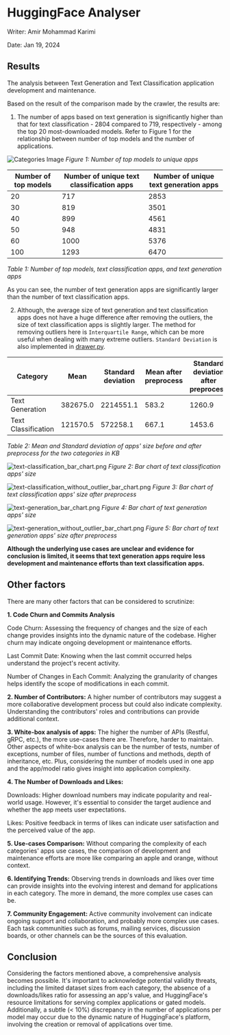 # HuggingFace Analyser

Writer: Amir Mohammad Karimi

Date: Jan 19, 2024

## Results

The analysis between Text Generation and Text Classification application development and maintenance.

Based on the result of the comparison made by the crawler, the results are:

1. The number of apps based on text generation is significantly higher than that for text classification - 2804 compared
to 719, respectively - among the top 20 most-downloaded models. Refer to Figure 1 for the relationship between
   number of top models and the number of applications.

![Categories Image](categories.png)
*Figure 1: Number of top models to unique apps*

| Number of top models | Number of unique text classification apps | Number of unique text generation apps |
|----------------------|-------------------------------------------|---------------------------------------|
| 20                   | 717                                       | 2853                                  |
| 30                   | 819                                       | 3501                                  |
| 40                   | 899                                       | 4561                                  |
| 50                   | 948                                       | 4831                                  |
| 60                   | 1000                                      | 5376                                  |
| 100                  | 1293                                      | 6470                                  |
*Table 1: Number of top models, text classification apps, and text generation apps*

As you can see, the number of text generation apps are significantly larger than the number of text
classification apps.

2. Although, the average size of text generation and text classification apps does not have a huge difference
after removing the outliers, the size of text classification apps is slightly larger. The method for removing outliers
here is `Interquartile Range`, which can be more useful when
dealing with many extreme outliers. `Standard Deviation` is also implemented in [drawer.py](drawer.py).


| Category            | Mean     | Standard deviation | Mean after preprocess | Standard deviation after preprocess |
|---------------------|----------|--------------------|-----------------------|-------------------------------------|
| Text Generation     | 382675.0 | 2214551.1          | 583.2                 | 1260.9                              |
| Text Classification | 121570.5 | 572258.1           | 667.1                 | 1453.6                              |
*Table 2: Mean and Standard deviation of apps' size before and after preprocess for the two categories in KB*

![text-classification_bar_chart.png](text-classification_bar_chart.png)
*Figure 2: Bar chart of text classification apps' size*

![text-classification_without_outlier_bar_chart.png](text-classification_without_outlier_bar_chart.png)
*Figure 3: Bar chart of text classification apps' size after preprocess*

![text-generation_bar_chart.png](text-generation_bar_chart.png)
*Figure 4: Bar chart of text generation apps' size*

![text-generation_without_outlier_bar_chart.png](text-generation_without_outlier_bar_chart.png)
*Figure 5: Bar chart of text generation apps' size after preprocess*


**Although the underlying use cases are unclear and evidence for conclusion is limited, it seems that text generation
apps require less development and maintenance efforts than text classification apps.**

## Other factors

There are many other factors that can be considered to scrutinize:

**1. Code Churn and Commits Analysis**

Code Churn: Assessing the frequency of changes and the size of each change provides insights into the dynamic nature
of the codebase. Higher churn may indicate ongoing development or maintenance efforts.

Last Commit Date: Knowing when the last commit occurred helps understand the project's recent activity.

Number of Changes in Each Commit: Analyzing the granularity of changes helps identify the scope of modifications in
each commit.

**2. Number of Contributors:**
A higher number of contributors may suggest a more collaborative development process but could also indicate complexity.
Understanding the contributors' roles and contributions can provide additional context.

**3. White-box analysis of apps:**
The higher the number of APIs (Restful, gRPC, etc.), the more use-cases there are. Therefore, harder to maintain.
Other aspects of white-box analysis can be the number of tests, number of exceptions, number of files,
number of functions and methods, depth of inheritance, etc. Plus, considering the number of models used in one app and
the app/model ratio gives insight into application complexity.

**4. The Number of Downloads and Likes:**

Downloads: Higher download numbers may indicate popularity and real-world usage. However, it's essential to consider the
target audience and whether the app meets user expectations.

Likes: Positive feedback in terms of likes can indicate user satisfaction and the perceived value of the app.

**5. Use-cases Comparison:**
Without comparing the complexity of each categories' apps use cases, the comparison of development and maintenance
efforts are more like comparing an apple and orange, without context.

**6. Identifying Trends:**
Observing trends in downloads and likes over time can provide insights into the evolving interest
and demand for applications in each category. The more in demand, the more complex use cases can be.

**7. Community Engagement:**
Active community involvement can indicate ongoing support and collaboration, and probably more complex use cases.
Each task communities such as forums, mailing services, discussion boards, or other channels can be the sources of this
evaluation.

## Conclusion

Considering the factors mentioned above, a comprehensive analysis becomes possible.  It's important to acknowledge 
potential validity threats, including the limited dataset sizes from each category, the absence of a downloads/likes 
ratio for assessing an app's value, and HuggingFace's resource limitations for serving complex applications or gated
models. Additionally, a subtle (< 10%) discrepancy in the number of applications per model may occur due to the dynamic
nature of HuggingFace's platform, involving the creation or removal of applications over time.
